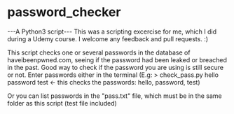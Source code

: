 # password_checker
---A Python3 script---
This was a scripting excercise for me, which I did during a Udemy course.
I welcome any feedback and pull requests. :) 

This script checks one or several passwords in the database of haveibeenpwned.com, seeing if the password had been leaked or breached in the past.
Good way to check if the password you are using is still secure or not.
Enter passwords either in the terminal (E.g: > check_pass.py hello password test <- this checks the passwords: hello, password, test)

Or you can list passwords in the "pass.txt" file, which must be in the same folder as this script (test file included)
